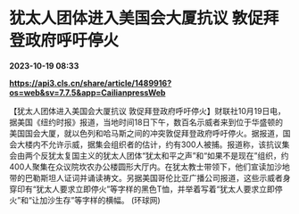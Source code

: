# 犹太人团体进入美国会大厦抗议 敦促拜登政府呼吁停火

**2023-10-19 08:33**

**https://api3.cls.cn/share/article/1489916?os=web&sv=7.7.5&app=CailianpressWeb**

【犹太人团体进入美国会大厦抗议 敦促拜登政府呼吁停火】财联社10月19日电，据美国《纽约时报》报道，当地时间18日下午，数百名示威者来到位于华盛顿的美国国会大厦，就以色列和哈马斯之间的冲突敦促拜登政府呼吁停火。据报道，国会大楼内不允许示威，据集会组织者的估计，约有300人被捕。报道称，该抗议集会由两个反犹太复国主义的犹太人团体“犹太和平之声”和“如果不是现在”组织，约400人聚集在众议院坎农办公楼圆形大厅内。在犹太教士带领下，他们宣读加沙地带的巴勒斯坦人证词并诵读祷文。另据美国哥伦比亚广播公司报道，这些示威者身穿印有“犹太人要求立即停火”等字样的黑色T恤，并举着写着“犹太人要求立即停火”和“让加沙生存”等字样的横幅。 (环球网)